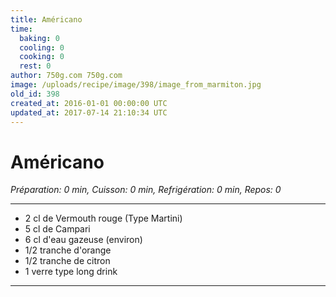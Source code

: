 ```yaml
---
title: Américano
time:
  baking: 0
  cooling: 0
  cooking: 0
  rest: 0
author: 750g.com 750g.com
image: /uploads/recipe/image/398/image_from_marmiton.jpg
old_id: 398
created_at: 2016-01-01 00:00:00 UTC
updated_at: 2017-07-14 21:10:34 UTC
---
```


# Américano

_Préparation: 0 min, Cuisson: 0 min, Refrigération: 0 min, Repos: 0_

---

- 2 cl de Vermouth rouge (Type Martini)
- 5 cl de Campari
- 6 cl d'eau gazeuse (environ)
- 1/2 tranche d'orange
- 1/2 tranche de citron
- 1 verre type long drink

---
